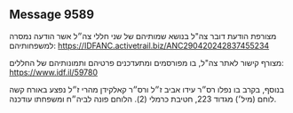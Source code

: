 ## Message 9589

מצורפת הודעת דובר צה"ל בנושא שמותיהם של שני חללי צה״ל אשר הודעה נמסרה למשפחותיהם: https://IDFANC.activetrail.biz/ANC290420242837455234

מצורף קישור לאתר צה"ל, בו מפורסמים ומתעדכנים פרטיהם ותמונותיהם של החללים:
https://www.idf.il/59780

בנוסף, בקרב בו נפלו רס״ר עידו אביב ז״ל ורס״ר קאלקידן מהרי ז״ל נפצע באורח קשה לוחם (מיל׳) מגדוד 223, חטיבת כרמלי (2).
הלוחם פונה לביה״ח ומשפחתו עודכנה.

